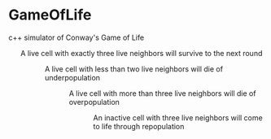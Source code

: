 # GameOfLife

c++ simulator of Conway's Game of Life

<ul>A live cell with exactly three live neighbors will survive to the next round<ul>
<ul>A live cell with less than two live neighbors will die of underpopulation<ul>
<ul>A live cell with more than three live neighbors will die of overpopulation<ul>
<ul>An inactive cell with three live neighbors will come to life through repopulation<ul>
